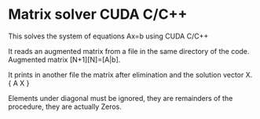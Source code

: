 # Matrix solver CUDA C/C++
This solves the system of equations Ax=b using CUDA C/C++

It reads an augmented matrix from a file in the same directory of the code.
Augmented matrix [N+1][N]=[A|b].

It prints in another file the matrix after elimination and the solution vector X.
{
  A
  X
}

Elements under diagonal must be ignored, they are remainders of the procedure, they are actually Zeros.
